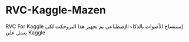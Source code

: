 # RVC-Kaggle-Mazen
RVC For Kaggle
إستنساخ الأصوات بالذكاء الإصطناعي
تم تجهيز هذا البروجكت لكي يعمل على
Kaggle


